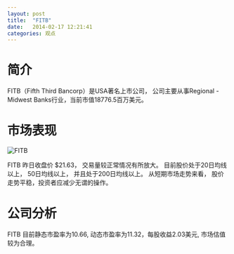 ```yaml
---
layout: post
title:  "FITB"
date:   2014-02-17 12:21:41
categories: 观点
---
```


# 简介
FITB（Fifth Third Bancorp）是USA著名上市公司，
公司主要从事Regional - Midwest Banks行业，当前市值18776.5百万美元。

# 市场表现

![FITB](http://finviz.com/chart.ashx?t=FITB&ty=c&ta=1&p=d&s=l)

FITB 昨日收盘价 $21.63，
交易量较正常情况有所放大。
目前股价处于20日均线以上，
50日均线以上，
并且处于200日均线以上。
从短期市场走势来看，
股价走势平稳，投资者应减少无谓的操作。

# 公司分析
FITB 目前静态市盈率为10.66, 动态市盈率为11.32，每股收益2.03美元,
市场估值较为合理。
